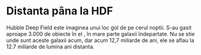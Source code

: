 # Distanta pâna la HDF

Hubble Deep Field este imaginea unui loc gol de pe cerul noptii. S-au gasit
aproape 3.000 de obiecte în el , în mare parte galaxii îndepartate. Nu se stie
unde sunt aceste galaxii acum, dar acum 12,7 miliarde de ani, ele se aflau la
12.7 miliarde de lumina ani distanta.
